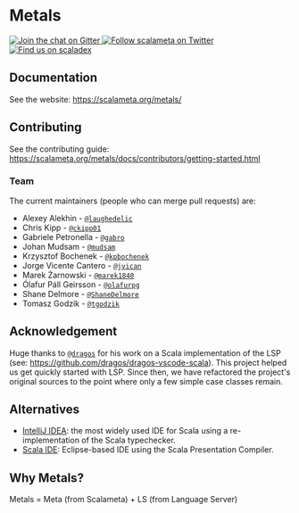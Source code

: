 # Metals

<a href="https://gitter.im/scalameta/metals">
<img alt="Join the chat on Gitter" src="https://img.shields.io/gitter/room/scalameta/metals.svg?logo=gitter&color=F71263" />
</a>
<a href="https://twitter.com/scalameta">
<img alt="Follow scalameta on Twitter" src="https://img.shields.io/twitter/follow/scalameta.svg?logo=twitter&color=blue" />
</a>
<a href="https://index.scala-lang.org/scalameta/metals/metals">
<img alt="Find us on scaladex" src="https://index.scala-lang.org/scalameta/metals/metals/latest.svg" />
</a>

## Documentation

See the website: https://scalameta.org/metals/

## Contributing

See the contributing guide:
https://scalameta.org/metals/docs/contributors/getting-started.html

### Team

The current maintainers (people who can merge pull requests) are:

- Alexey Alekhin - [`@laughedelic`](https://github.com/laughedelic)
- Chris Kipp - [`@ckipp01`](https://github.com/ckipp01)
- Gabriele Petronella - [`@gabro`](https://github.com/gabro)
- Johan Mudsam - [`@mudsam`](https://github.com/mudsam)
- Krzysztof Bochenek - [`@kpbochenek`](https://github.com/kpbochenek)
- Jorge Vicente Cantero - [`@jvican`](https://github.com/jvican)
- Marek Żarnowski - [`@marek1840`](https://github.com/marek1840)
- Ólafur Páll Geirsson - [`@olafurpg`](https://github.com/olafurpg)
- Shane Delmore - [`@ShaneDelmore`](https://github.com/ShaneDelmore)
- Tomasz Godzik - [`@tgodzik`](https://github.com/tgodzik)

## Acknowledgement

Huge thanks to [`@dragos`](https://github.com/dragos) for his work on a Scala
implementation of the LSP (see: https://github.com/dragos/dragos-vscode-scala).
This project helped us get quickly started with LSP. Since then, we have
refactored the project's original sources to the point where only a few simple
case classes remain.

## Alternatives

- [IntelliJ IDEA](https://www.jetbrains.com/help/idea/discover-intellij-idea-for-scala.html):
  the most widely used IDE for Scala using a re-implementation of the Scala
  typechecker.
- [Scala IDE](http://scala-ide.org/): Eclipse-based IDE using the Scala
  Presentation Compiler.

## Why Metals?

Metals = Meta (from Scalameta) + LS (from Language Server)
